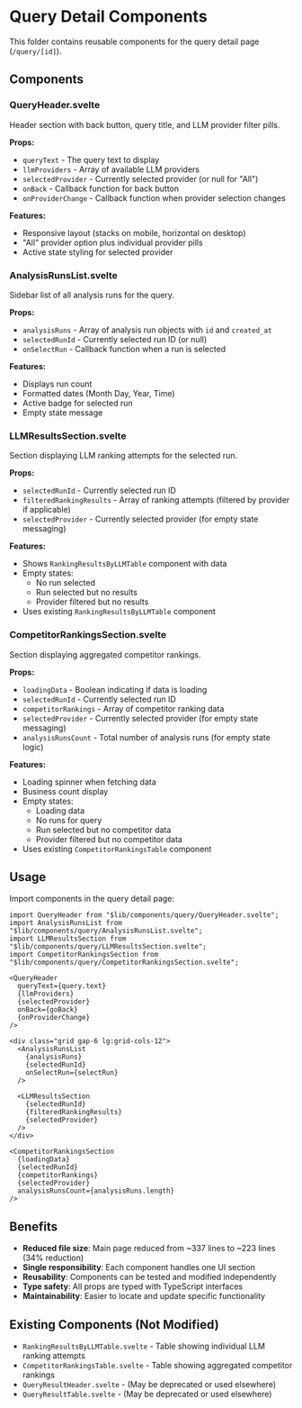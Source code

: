 # Query Detail Components

This folder contains reusable components for the query detail page (`/query/[id]`).

## Components

### QueryHeader.svelte
Header section with back button, query title, and LLM provider filter pills.

**Props:**
- `queryText` - The query text to display
- `llmProviders` - Array of available LLM providers
- `selectedProvider` - Currently selected provider (or null for "All")
- `onBack` - Callback function for back button
- `onProviderChange` - Callback function when provider selection changes

**Features:**
- Responsive layout (stacks on mobile, horizontal on desktop)
- "All" provider option plus individual provider pills
- Active state styling for selected provider

### AnalysisRunsList.svelte
Sidebar list of all analysis runs for the query.

**Props:**
- `analysisRuns` - Array of analysis run objects with `id` and `created_at`
- `selectedRunId` - Currently selected run ID (or null)
- `onSelectRun` - Callback function when a run is selected

**Features:**
- Displays run count
- Formatted dates (Month Day, Year, Time)
- Active badge for selected run
- Empty state message

### LLMResultsSection.svelte
Section displaying LLM ranking attempts for the selected run.

**Props:**
- `selectedRunId` - Currently selected run ID
- `filteredRankingResults` - Array of ranking attempts (filtered by provider if applicable)
- `selectedProvider` - Currently selected provider (for empty state messaging)

**Features:**
- Shows `RankingResultsByLLMTable` component with data
- Empty states:
  - No run selected
  - Run selected but no results
  - Provider filtered but no results
- Uses existing `RankingResultsByLLMTable` component

### CompetitorRankingsSection.svelte
Section displaying aggregated competitor rankings.

**Props:**
- `loadingData` - Boolean indicating if data is loading
- `selectedRunId` - Currently selected run ID
- `competitorRankings` - Array of competitor ranking data
- `selectedProvider` - Currently selected provider (for empty state messaging)
- `analysisRunsCount` - Total number of analysis runs (for empty state logic)

**Features:**
- Loading spinner when fetching data
- Business count display
- Empty states:
  - Loading data
  - No runs for query
  - Run selected but no competitor data
  - Provider filtered but no competitor data
- Uses existing `CompetitorRankingsTable` component

## Usage

Import components in the query detail page:

```svelte
import QueryHeader from "$lib/components/query/QueryHeader.svelte";
import AnalysisRunsList from "$lib/components/query/AnalysisRunsList.svelte";
import LLMResultsSection from "$lib/components/query/LLMResultsSection.svelte";
import CompetitorRankingsSection from "$lib/components/query/CompetitorRankingsSection.svelte";

<QueryHeader 
  queryText={query.text}
  {llmProviders}
  {selectedProvider}
  onBack={goBack}
  {onProviderChange}
/>

<div class="grid gap-6 lg:grid-cols-12">
  <AnalysisRunsList 
    {analysisRuns}
    {selectedRunId}
    onSelectRun={selectRun}
  />

  <LLMResultsSection 
    {selectedRunId}
    {filteredRankingResults}
    {selectedProvider}
  />
</div>

<CompetitorRankingsSection 
  {loadingData}
  {selectedRunId}
  {competitorRankings}
  {selectedProvider}
  analysisRunsCount={analysisRuns.length}
/>
```

## Benefits

- **Reduced file size**: Main page reduced from ~337 lines to ~223 lines (34% reduction)
- **Single responsibility**: Each component handles one UI section
- **Reusability**: Components can be tested and modified independently
- **Type safety**: All props are typed with TypeScript interfaces
- **Maintainability**: Easier to locate and update specific functionality

## Existing Components (Not Modified)

- `RankingResultsByLLMTable.svelte` - Table showing individual LLM ranking attempts
- `CompetitorRankingsTable.svelte` - Table showing aggregated competitor rankings
- `QueryResultHeader.svelte` - (May be deprecated or used elsewhere)
- `QueryResultTable.svelte` - (May be deprecated or used elsewhere)
